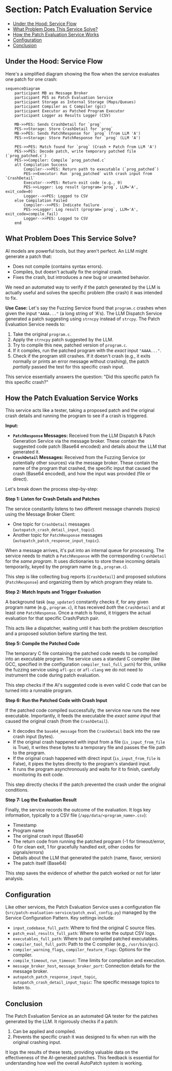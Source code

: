 # Section: Patch Evaluation Service <!-- omit in toc -->

- [Under the Hood: Service Flow](#under-the-hood-service-flow)
- [What Problem Does This Service Solve?](#what-problem-does-this-service-solve)
- [How the Patch Evaluation Service Works](#how-the-patch-evaluation-service-works)
- [Configuration](#configuration)
- [Conclusion](#conclusion)

## Under the Hood: Service Flow

Here's a simplified diagram showing the flow when the service evaluates one patch for one crash:

```mermaid
sequenceDiagram
    participant MB as Message Broker
    participant PES as Patch Evaluation Service
    participant Storage as Internal Storage (Maps/Queues)
    participant Compiler as C Compiler (gcc)
    participant Executor as Patched Program Executor
    participant Logger as Results Logger (CSV)

    MB->>PES: Sends CrashDetail for `prog`
    PES->>Storage: Store CrashDetail for `prog`
    MB->>PES: Sends PatchResponse for `prog` (from LLM 'A')
    PES->>Storage: Store PatchResponse for `prog` (LLM 'A')

    PES->>PES: Match found for `prog` (Crash + Patch from LLM 'A')
    PES->>PES: Decode patch, write temporary patched file (`prog_patched.c`)
    PES->>Compiler: Compile `prog_patched.c`
    alt Compilation Success
        Compiler-->>PES: Return path to executable (`prog_patched`)
        PES->>Executor: Run `prog_patched` with crash input from `CrashDetail`
        Executor-->>PES: Return exit code (e.g., 0)
        PES->>Logger: Log result (program=`prog`, LLM='A', exit_code=0)
        Logger-->>PES: Logged to CSV
    else Compilation Failed
        Compiler-->>PES: Indicate failure
        PES->>Logger: Log result (program=`prog`, LLM='A', exit_code=compile_fail)
        Logger-->>PES: Logged to CSV
    end

```

## What Problem Does This Service Solve?

AI models are powerful tools, but they aren't perfect. An LLM might generate a patch that:
* Does not compile (contains syntax errors).
* Compiles, but doesn't actually fix the original crash.
* Fixes the crash, but introduces a *new* bug or unwanted behavior.

We need an automated way to verify if the patch generated by the LLM is actually useful and solves the specific problem (the crash) it was intended to fix.

**Use Case:** Let's say the Fuzzing Service found that `program.c` crashes when given the input `"AAAA..."` (a long string of 'A's). The LLM Dispatch Service generated a patch suggesting using `strncpy` instead of `strcpy`. The Patch Evaluation Service needs to:
1. Take the original `program.c`.
2. Apply the `strncpy` patch suggested by the LLM.
3. Try to compile this new, patched version of `program.c`.
4. If it compiles, run the patched program with the *exact* input `"AAAA..."`.
5. Check if the program still crashes. If it doesn't crash (e.g., it exits normally or prints an error message without crashing), the patch *partially* passed the test for this specific crash input.

This service essentially answers the question: "Did this specific patch fix this specific crash?"

## How the Patch Evaluation Service Works

This service acts like a tester, taking a proposed patch and the original crash details and running the program to see if a crash is triggered.

**Input:**
* **`PatchResponse` Messages:** Received from the LLM Dispatch & Patch Generation Service via the message broker. These contain the suggested code patch (Base64 encoded) and details about the LLM that generated it.
* **`CrashDetail` Messages:** Received from the Fuzzing Service (or potentially other sources) via the message broker. These contain the name of the program that crashed, the specific input that caused the crash (Base64 encoded), and how the input was provided (file or direct).

Let's break down the process step-by-step:

**Step 1: Listen for Crash Details and Patches**

The service constantly listens to two different message channels (topics) using the Message Broker Client:
* One topic for `CrashDetail` messages (`autopatch_crash_detail_input_topic`).
* Another topic for `PatchResponse` messages (`autopatch_patch_response_input_topic`).

When a message arrives, it's put into an internal queue for processing. The service needs to match a `PatchResponse` with the corresponding `CrashDetail` for the *same program*. It uses dictionaries to store these incoming details temporarily, keyed by the program name (e.g., `program.c`).

This step is like collecting bug reports (`CrashDetail`) and proposed solutions (`PatchResponse`) and organizing them by which program they relate to.

**Step 2: Match Inputs and Trigger Evaluation**

A background task (`map_updater`) constantly checks if, for any given program name (e.g., `program.c`), it has received *both* the `CrashDetail` and at least one `PatchResponse`. Once a match is found, it triggers the actual evaluation for that specific Crash/Patch pair.

This acts like a dispatcher, waiting until it has both the problem description and a proposed solution before starting the test.

**Step 5: Compile the Patched Code**

The temporary C file containing the patched code needs to be compiled into an executable program. The service uses a standard C compiler (like GCC, specified in the configuration `compiler_tool_full_path`) for this, unlike the fuzzing service using `afl-gcc` or `afl-clang` we do not need to instrument the code during patch evaluation.

This step checks if the AI's suggested code is even valid C code that can be turned into a runnable program.

**Step 6: Run the Patched Code with Crash Input**

If the patched code compiled successfully, the service now runs the new executable. Importantly, it feeds the executable the *exact same input* that caused the original crash (from the `CrashDetail`).
* It decodes the `base64_message` from the `CrashDetail` back into the raw crash input (bytes).
* If the original crash happened with input from a file (`is_input_from_file` is True), it writes these bytes to a temporary file and passes the file path to the program.
* If the original crash happened with direct input (`is_input_from_file` is False), it pipes the bytes directly to the program's standard input.
* It runs the program asynchronously and waits for it to finish, carefully monitoring its exit code.

This step directly checks if the patch prevented the crash under the original conditions.

**Step 7: Log the Evaluation Result**

Finally, the service records the outcome of the evaluation. It logs key information, typically to a CSV file (`/app/data/<program_name>.csv`):
* Timestamp
* Program name
* The original crash input (Base64)
* The return code from running the patched program (-1 for timeout/error, 0 for clean exit, 1 for gracefully handled exit, other codes for signals/errors)
* Details about the LLM that generated the patch (name, flavor, version)
* The patch itself (Base64)

This step saves the evidence of whether the patch worked or not for later analysis.


## Configuration

Like other services, the Patch Evaluation Service uses a configuration file (`src/patch-evaluation-service/patch_eval_config.py`) managed by the Service Configuration Pattern. Key settings include:
* `input_codebase_full_path`: Where to find the original C source files.
* `patch_eval_results_full_path`: Where to write the output CSV logs.
* `executables_full_path`: Where to put compiled patched executables.
* `compiler_tool_full_path`: Path to the C compiler (e.g., `/usr/bin/gcc`).
* `compiler_warning_flags`, `compiler_feature_flags`: Options for the compiler.
* `compile_timeout`, `run_timeout`: Time limits for compilation and execution.
* `message_broker_host`, `message_broker_port`: Connection details for the message broker.
* `autopatch_patch_response_input_topic`, `autopatch_crash_detail_input_topic`: The specific message topics to listen to.

## Conclusion

The Patch Evaluation Service as an automated QA tester for the patches generated by the LLM. It rigorously checks if a patch:
1. Can be applied and compiled.
2. Prevents the specific crash it was designed to fix when run with the original crashing input.

It logs the results of these tests, providing valuable data on the effectiveness of the AI-generated patches. This feedback is essential for understanding how well the overall AutoPatch system is working.
